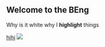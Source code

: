 <html>
    <head>
        <body>
<title>
    Oliver is feeling good.
</title>
        </body>
    </head>
</title>
<body>
    <h2>Welcome to the BEng</h2>
    <p>Why is it white why I <strong>highlight</strong> things </p>
    <a href="ut">hjhj</a>
    <img src="https://pbs.twimg.com/media/FL_AQ2zXwAMNKVz.jpg">
</body>